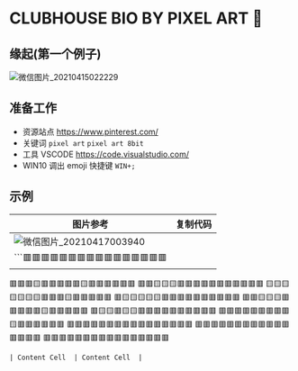 # CLUBHOUSE BIO BY PIXEL ART :wave:

## 缘起(第一个例子)

![微信图片_20210415022229](https://user-images.githubusercontent.com/81325606/115052348-6ce25f00-9f10-11eb-85f3-738184c5ff78.png)

## 准备工作

* 资源站点 https://www.pinterest.com/
* 关键词 `pixel art` `pixel art 8bit`
* 工具 VSCODE https://code.visualstudio.com/
* WIN10 调出 emoji 快捷键  `WIN+;`

## 示例

| 图片参考  | 复制代码 |
| --- | --- |
| ![微信图片_20210417003940](https://user-images.githubusercontent.com/81325606/115056472-7cb07200-9f15-11eb-9da3-4c6bd85636c6.png)
  | ```🟥🟥🟥🟥🟥🟥🟥🟥🟥🟥🟥🟥🟥🟥🟥🟥
🟥🟥🟥🟨🟥🟥🟥🟥🟥🟨🟥🟥🟥🟥🟥🟥
🟥🟥🟨🟨🟨🟥🟥🟥🟥🟥🟥🟥🟥🟥🟥🟥
🟨🟨🟨🟨🟨🟨🟨🟥🟥🟥🟨🟥🟥🟥🟥🟥
🟥🟨🟨🟨🟨🟨🟥🟥🟥🟥🟥🟥🟥🟥🟥🟥
🟥🟥🟨🟨🟨🟥🟥🟥🟥🟥🟨🟥🟥🟥🟥🟥
🟥🟨🟨🟥🟨🟨🟥🟥🟥🟥🟥🟥🟥🟥🟥🟥
🟥🟥🟥🟥🟥🟥🟥🟥🟥🟨🟥🟥🟥🟥🟥🟥
🟥🟥🟥🟥🟥🟥🟥🟥🟥🟥🟥🟥🟥🟥🟥🟥
🟥🟥🟥🟥🟥🟥🟥🟥🟥🟥🟥🟥🟥🟥🟥🟥
🟥🟥🟥🟥🟥🟥🟥🟥🟥🟥🟥🟥🟥🟥🟥🟥
``` |
| Content Cell  | Content Cell  |

